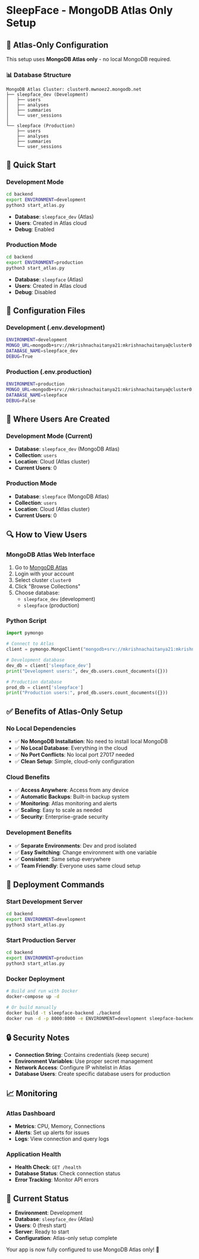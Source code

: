 # SleepFace - MongoDB Atlas Only Setup

## 🎯 **Atlas-Only Configuration**

This setup uses **MongoDB Atlas only** - no local MongoDB required.

### **📊 Database Structure**
```
MongoDB Atlas Cluster: cluster0.mwnoez2.mongodb.net
├── sleepface_dev (Development)
│   ├── users
│   ├── analyses
│   ├── summaries
│   └── user_sessions
│
└── sleepface (Production)
    ├── users
    ├── analyses
    ├── summaries
    └── user_sessions
```

## 🚀 **Quick Start**

### **Development Mode**
```bash
cd backend
export ENVIRONMENT=development
python3 start_atlas.py
```
- **Database**: `sleepface_dev` (Atlas)
- **Users**: Created in Atlas cloud
- **Debug**: Enabled

### **Production Mode**
```bash
cd backend
export ENVIRONMENT=production
python3 start_atlas.py
```
- **Database**: `sleepface` (Atlas)
- **Users**: Created in Atlas cloud
- **Debug**: Disabled

## 🔧 **Configuration Files**

### **Development (.env.development)**
```bash
ENVIRONMENT=development
MONGO_URL=mongodb+srv://mkrishnachaitanya21:mkrishnachaitanya@cluster0.mwnoez2.mongodb.net/?retryWrites=true&w=majority&appName=Cluster0
DATABASE_NAME=sleepface_dev
DEBUG=True
```

### **Production (.env.production)**
```bash
ENVIRONMENT=production
MONGO_URL=mongodb+srv://mkrishnachaitanya21:mkrishnachaitanya@cluster0.mwnoez2.mongodb.net/?retryWrites=true&w=majority&appName=Cluster0
DATABASE_NAME=sleepface
DEBUG=False
```

## 📍 **Where Users Are Created**

### **Development Mode (Current)**
- **Database**: `sleepface_dev` (MongoDB Atlas)
- **Collection**: `users`
- **Location**: Cloud (Atlas cluster)
- **Current Users**: 0

### **Production Mode**
- **Database**: `sleepface` (MongoDB Atlas)
- **Collection**: `users`
- **Location**: Cloud (Atlas cluster)
- **Current Users**: 0

## 🔍 **How to View Users**

### **MongoDB Atlas Web Interface**
1. Go to [MongoDB Atlas](https://cloud.mongodb.com/)
2. Login with your account
3. Select cluster `cluster0`
4. Click "Browse Collections"
5. Choose database:
   - `sleepface_dev` (development)
   - `sleepface` (production)

### **Python Script**
```python
import pymongo

# Connect to Atlas
client = pymongo.MongoClient("mongodb+srv://mkrishnachaitanya21:mkrishnachaitanya@cluster0.mwnoez2.mongodb.net/?retryWrites=true&w=majority&appName=Cluster0")

# Development database
dev_db = client['sleepface_dev']
print("Development users:", dev_db.users.count_documents({}))

# Production database
prod_db = client['sleepface']
print("Production users:", prod_db.users.count_documents({}))
```

## ✅ **Benefits of Atlas-Only Setup**

### **No Local Dependencies**
- ✅ **No MongoDB Installation**: No need to install local MongoDB
- ✅ **No Local Database**: Everything in the cloud
- ✅ **No Port Conflicts**: No local port 27017 needed
- ✅ **Clean Setup**: Simple, cloud-only configuration

### **Cloud Benefits**
- ✅ **Access Anywhere**: Access from any device
- ✅ **Automatic Backups**: Built-in backup system
- ✅ **Monitoring**: Atlas monitoring and alerts
- ✅ **Scaling**: Easy to scale as needed
- ✅ **Security**: Enterprise-grade security

### **Development Benefits**
- ✅ **Separate Environments**: Dev and prod isolated
- ✅ **Easy Switching**: Change environment with one variable
- ✅ **Consistent**: Same setup everywhere
- ✅ **Team Friendly**: Everyone uses same cloud setup

## 🚀 **Deployment Commands**

### **Start Development Server**
```bash
cd backend
export ENVIRONMENT=development
python3 start_atlas.py
```

### **Start Production Server**
```bash
cd backend
export ENVIRONMENT=production
python3 start_atlas.py
```

### **Docker Deployment**
```bash
# Build and run with Docker
docker-compose up -d

# Or build manually
docker build -t sleepface-backend ./backend
docker run -d -p 8000:8000 -e ENVIRONMENT=development sleepface-backend
```

## 🔒 **Security Notes**

- **Connection String**: Contains credentials (keep secure)
- **Environment Variables**: Use proper secret management
- **Network Access**: Configure IP whitelist in Atlas
- **Database Users**: Create specific database users for production

## 📈 **Monitoring**

### **Atlas Dashboard**
- **Metrics**: CPU, Memory, Connections
- **Alerts**: Set up alerts for issues
- **Logs**: View connection and query logs

### **Application Health**
- **Health Check**: `GET /health`
- **Database Status**: Check connection status
- **Error Tracking**: Monitor API errors

## 🎯 **Current Status**

- **Environment**: Development
- **Database**: `sleepface_dev` (Atlas)
- **Users**: 0 (fresh start)
- **Server**: Ready to start
- **Configuration**: Atlas-only setup complete

Your app is now fully configured to use MongoDB Atlas only! 🎉









